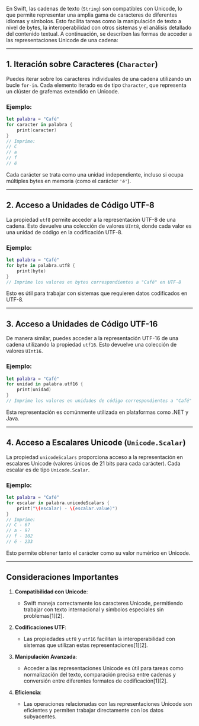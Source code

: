 En Swift, las cadenas de texto (`String`) son compatibles con Unicode, lo que permite representar una amplia gama de caracteres de diferentes idiomas y símbolos. Esto facilita tareas como la manipulación de texto a nivel de bytes, la interoperabilidad con otros sistemas y el análisis detallado del contenido textual. A continuación, se describen las formas de acceder a las representaciones Unicode de una cadena:

---

## 1. **Iteración sobre Caracteres (`Character`)**

Puedes iterar sobre los caracteres individuales de una cadena utilizando un bucle `for-in`. Cada elemento iterado es de tipo `Character`, que representa un clúster de grafemas extendido en Unicode.

### Ejemplo:

```swift
let palabra = "Café"
for caracter in palabra {
    print(caracter)
}
// Imprime:
// C
// a
// f
// é
```

Cada carácter se trata como una unidad independiente, incluso si ocupa múltiples bytes en memoria (como el carácter `'é'`).

---

## 2. **Acceso a Unidades de Código UTF-8**

La propiedad `utf8` permite acceder a la representación UTF-8 de una cadena. Esto devuelve una colección de valores `UInt8`, donde cada valor es una unidad de código en la codificación UTF-8.

### Ejemplo:

```swift
let palabra = "Café"
for byte in palabra.utf8 {
    print(byte)
}
// Imprime los valores en bytes correspondientes a "Café" en UTF-8
```

Esto es útil para trabajar con sistemas que requieren datos codificados en UTF-8.

---

## 3. **Acceso a Unidades de Código UTF-16**

De manera similar, puedes acceder a la representación UTF-16 de una cadena utilizando la propiedad `utf16`. Esto devuelve una colección de valores `UInt16`.

### Ejemplo:

```swift
let palabra = "Café"
for unidad in palabra.utf16 {
    print(unidad)
}
// Imprime los valores en unidades de código correspondientes a "Café" en UTF-16
```

Esta representación es comúnmente utilizada en plataformas como .NET y Java.

---

## 4. **Acceso a Escalares Unicode (`Unicode.Scalar`)**

La propiedad `unicodeScalars` proporciona acceso a la representación en escalares Unicode (valores únicos de 21 bits para cada carácter). Cada escalar es de tipo `Unicode.Scalar`.

### Ejemplo:

```swift
let palabra = "Café"
for escalar in palabra.unicodeScalars {
    print("\(escalar) - \(escalar.value)")
}
// Imprime:
// C - 67
// a - 97
// f - 102
// é - 233
```

Esto permite obtener tanto el carácter como su valor numérico en Unicode.

---

## Consideraciones Importantes

1. **Compatibilidad con Unicode**:
   - Swift maneja correctamente los caracteres Unicode, permitiendo trabajar con texto internacional y símbolos especiales sin problemas[1][2].

2. **Codificaciones UTF**:
   - Las propiedades `utf8` y `utf16` facilitan la interoperabilidad con sistemas que utilizan estas representaciones[1][2].

3. **Manipulación Avanzada**:
   - Acceder a las representaciones Unicode es útil para tareas como normalización del texto, comparación precisa entre cadenas y conversión entre diferentes formatos de codificación[1][2].

4. **Eficiencia**:
   - Las operaciones relacionadas con las representaciones Unicode son eficientes y permiten trabajar directamente con los datos subyacentes.

